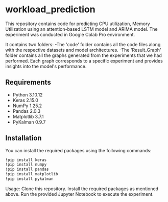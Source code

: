 # workload_prediction
This repository contains code for predicting CPU utilization, Memory Utilization using an attention-based LSTM model and ARIMA model. The experiment was conducted in Google Colab Pro environment.

It contains two folders:
-The 'code' folder contains all the code files along with the respective datasets and model architectures.
-The 'Result_Graph' folder contains all the graphs generated from the experiments that we had performed. Each graph corresponds to a specific experiment and provides insights into the model's performance.


## Requirements

- Python 3.10.12
- Keras 2.15.0
- NumPy 1.25.2
- Pandas 2.0.3
- Matplotlib 3.7.1
- PyKalman 0.9.7


## Installation

You can install the required packages using the following commands:

```bash
!pip install keras
!pip install numpy
!pip install pandas
!pip install matplotlib
!pip install pykalman
```

Usage:
Clone this repository.
Install the required packages as mentioned above.
Run the provided Jupyter Notebook to execute the experiment.


